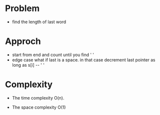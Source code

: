 # Problem
- find the length of last word

# Approch
- start from end and count until you find ' '
- edge case what if last is a space. in that case decrement last pointer as long as s[i] -- ' '

# Complexity
- The time complexity  O(n).

- The space complexity O(1)